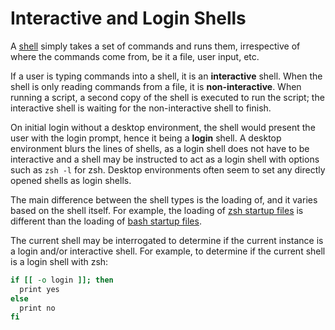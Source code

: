 # Interactive and Login Shells

A [shell](dpxbb_unix-shell.md) simply takes a set of commands and runs them, irrespective of where the commands come from, be it a file, user input, etc.

If a user is typing commands into a shell, it is an **interactive** shell. When the shell is only reading commands from a file, it is **non-interactive**. When running a script, a second copy of the shell is executed to run the script; the interactive shell is waiting for the non-interactive shell to finish.

On initial login without a desktop environment, the shell would present the user with the login prompt, hence it being a **login** shell. A desktop environment blurs the lines of shells, as a login shell does not have to be interactive and a shell may be instructed to act as a login shell with options such as `zsh -l` for zsh. Desktop environments often seem to set any directly opened shells as login shells.

The main difference between the shell types is the loading of, and it varies based on the shell itself. For example, the loading of [zsh startup files](jaqct_zsh-startup-files.md) is different than the loading of [bash startup files](8m4jz_bash-startup-files.md).

The current shell may be interrogated to determine if the current instance is a login and/or interactive shell. For example, to determine if the current shell is a login shell with zsh:

```sh
if [[ -o login ]]; then
  print yes
else
  print no
fi
```
